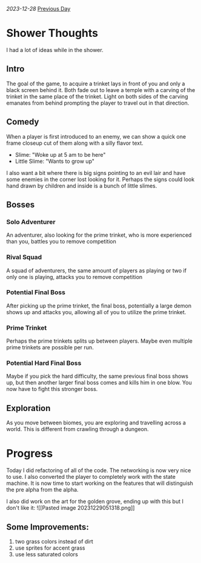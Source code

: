 *2023-12-28*
[Previous Day](Daily%20Notes/Day%2018-6)

# Shower Thoughts
I had a lot of ideas while in the shower.
## Intro
The goal of the game, to acquire a trinket lays in front of you and only a black screen behind it. Both fade out to leave a temple with a carving of the trinket in the same place of the trinket. Light on both sides of the carving emanates from behind prompting the player to travel out in that direction.
## Comedy
When a player is first introduced to an enemy, we can show a quick one frame closeup cut of them along with a silly flavor text.
- Slime: "Woke up at 5 am to be here"
- Little Slime: "Wants to grow up"

I also want a bit where there is big signs pointing to an evil lair and have some enemies in the corner lost looking for it.
Perhaps the signs could look hand drawn by children and inside is a bunch of little slimes.
## Bosses
### Solo Adventurer
An adventurer, also looking for the prime trinket, who is more experienced than you, battles you to remove competition
### Rival Squad
A squad of adventurers, the same amount of players as playing or two if only one is playing, attacks you to remove competition
### Potential Final Boss
After picking up the prime trinket, the final boss, potentially a large demon shows up and attacks you, allowing all of you to utilize the prime trinket.
### Prime Trinket
Perhaps the prime trinkets splits up between players. Maybe even multiple prime trinkets are possible per run.
### Potential Hard Final Boss
Maybe if you pick the hard difficulty, the same previous final boss shows up, but then another larger final boss comes and kills him in one blow. You now have to fight this stronger boss.
## Exploration
As you move between biomes, you are exploring and travelling across a world. This is different from crawling through a dungeon.

# Progress
Today I did refactoring of all of the code. The networking is now very nice to use. I also converted the player to completely work with the state machine. It is now time to start working on the features that will distinguish the pre alpha from the alpha.

I also did work on the art for the golden grove, ending up with this but I don't like it:
![[Pasted image 20231229051318.png]]
## Some Improvements:
1. two grass colors instead of dirt
2. use sprites for accent grass
3. use less saturated colors